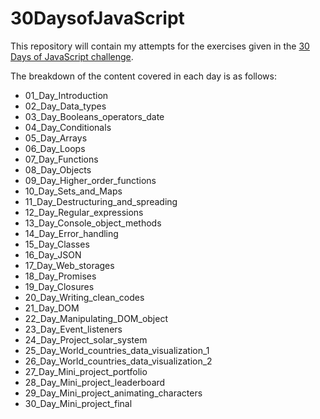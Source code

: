 # 30DaysofJavaScript

This repository will contain my attempts for the exercises given in the  [30 Days of JavaScript challenge](<https://github.com/Asabeneh/30-Days-Of-JavaScript>).

The breakdown of the content covered in each day is as follows:

- 01_Day_Introduction
- 02_Day_Data_types
- 03_Day_Booleans_operators_date
- 04_Day_Conditionals
- 05_Day_Arrays
- 06_Day_Loops
- 07_Day_Functions
- 08_Day_Objects
- 09_Day_Higher_order_functions
- 10_Day_Sets_and_Maps
- 11_Day_Destructuring_and_spreading
- 12_Day_Regular_expressions
- 13_Day_Console_object_methods
- 14_Day_Error_handling
- 15_Day_Classes
- 16_Day_JSON
- 17_Day_Web_storages
- 18_Day_Promises
- 19_Day_Closures
- 20_Day_Writing_clean_codes
- 21_Day_DOM
- 22_Day_Manipulating_DOM_object
- 23_Day_Event_listeners
- 24_Day_Project_solar_system
- 25_Day_World_countries_data_visualization_1
- 26_Day_World_countries_data_visualization_2
- 27_Day_Mini_project_portfolio
- 28_Day_Mini_project_leaderboard
- 29_Day_Mini_project_animating_characters
- 30_Day_Mini_project_final
